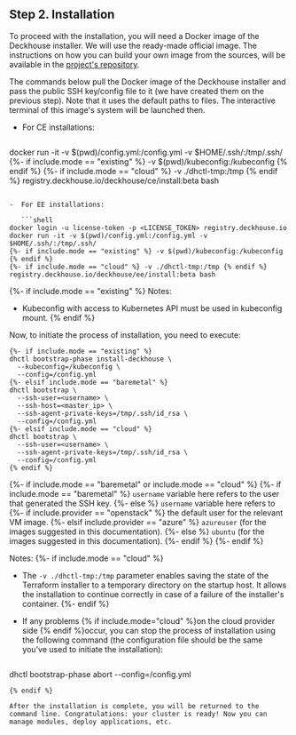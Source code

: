 ## Step 2. Installation

To proceed with the installation, you will need a Docker image of the Deckhouse installer. We will use the ready-made official image. The instructions on how you can build your own image from the sources, will be available in the [project's repository](https://github.com/deckhouse/deckhouse).

The commands below pull the Docker image of the Deckhouse installer and pass the public SSH key/config file to it (we have created them on the previous step). Note that it uses the default paths to files. The interactive terminal of this image's system will be launched then.

-  For CE installations:

   ```shell
docker run -it -v $(pwd)/config.yml:/config.yml -v $HOME/.ssh/:/tmp/.ssh/
{%- if include.mode == "existing" %} -v $(pwd)/kubeconfig:/kubeconfig {% endif %}
{%- if include.mode == "cloud" %} -v ./dhctl-tmp:/tmp {% endif %} registry.deckhouse.io/deckhouse/ce/install:beta bash
```

-  For EE installations:

   ```shell
docker login -u license-token -p <LICENSE_TOKEN> registry.deckhouse.io
docker run -it -v $(pwd)/config.yml:/config.yml -v $HOME/.ssh/:/tmp/.ssh/
{%- if include.mode == "existing" %} -v $(pwd)/kubeconfig:/kubeconfig {% endif %}
{%- if include.mode == "cloud" %} -v ./dhctl-tmp:/tmp {% endif %} registry.deckhouse.io/deckhouse/ee/install:beta bash
```

{%- if include.mode == "existing" %}
Notes:
- Kubeconfig with access to Kubernetes API must be used in kubeconfig mount.
{% endif %}

Now, to initiate the process of installation, you need to execute:

```shell
{%- if include.mode == "existing" %}
dhctl bootstrap-phase install-deckhouse \
  --kubeconfig=/kubeconfig \
  --config=/config.yml
{%- elsif include.mode == "baremetal" %}
dhctl bootstrap \
  --ssh-user=<username> \
  --ssh-host=<master_ip> \
  --ssh-agent-private-keys=/tmp/.ssh/id_rsa \
  --config=/config.yml
{%- elsif include.mode == "cloud" %}
dhctl bootstrap \
  --ssh-user=<username> \
  --ssh-agent-private-keys=/tmp/.ssh/id_rsa \
  --config=/config.yml
{% endif %}
```

{%- if include.mode == "baremetal" or include.mode == "cloud" %}
{%- if include.mode == "baremetal" %}
`username` variable here refers to the user that generated the SSH key.
{%- else %}
`username` variable here refers to
{%- if include.provider == "openstack" %} the default user for the relevant VM image.
{%- elsif include.provider == "azure" %} `azureuser` (for the images suggested in this documentation).
{%- else %} `ubuntu` (for the images suggested in this documentation).
{%- endif %}
{%- endif %}

Notes:
{%- if include.mode == "cloud" %}
- The `-v ./dhctl-tmp:/tmp` parameter enables saving the state of the Terraform installer to a temporary directory on the startup host. It allows the installation to continue correctly in case of a failure of the installer's container.
{%- endif %}
- If any problems {% if include.mode="cloud" %}on the cloud provider side {% endif %}occur, you can stop the process of installation using the following command (the configuration file should be the same you’ve used to initiate the installation):

  ```shell
dhctl bootstrap-phase abort --config=/config.yml
```
{% endif %}

After the installation is complete, you will be returned to the command line. Congratulations: your cluster is ready! Now you can manage modules, deploy applications, etc.
